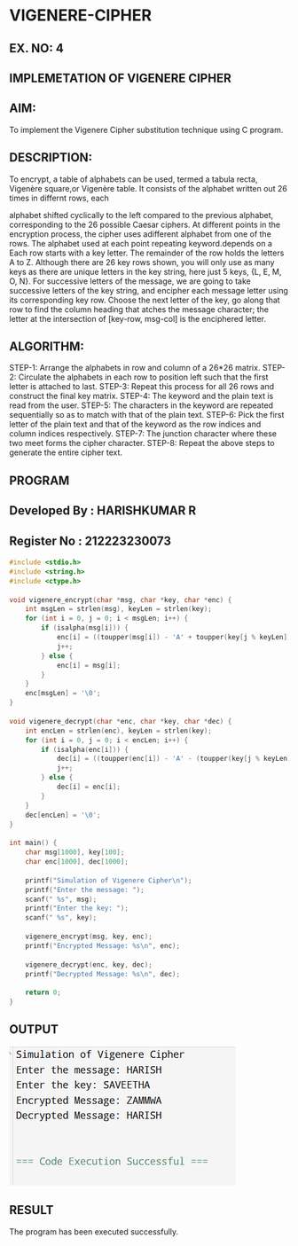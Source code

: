 # VIGENERE-CIPHER
## EX. NO: 4
 

## IMPLEMETATION OF VIGENERE CIPHER
 

## AIM:

To implement the Vigenere Cipher substitution technique using C program.

## DESCRIPTION:

To encrypt, a table of alphabets can be used, termed a tabula recta, Vigenère square,or Vigenère table. It consists of the alphabet written out 26 times in differnt rows, each
 
alphabet shifted cyclically to the left compared to the previous alphabet, corresponding to the 26 possible Caesar ciphers. At different points in the encryption process, the cipher uses adifferent alphabet from one of the rows. The alphabet used at each point repeating keyword.depends on a Each row starts with a key letter. The remainder of the row holds the letters A to Z. Although there are 26 key rows shown, you will only use as many keys as there are unique letters in the key string, here just 5 keys, {L, E, M, O, N}. For successive letters of the message, we are going to take successive letters of the key string, and encipher each message letter using its corresponding key row. Choose the next letter of the key, go along that row to find the column heading that	atches the message character; the letter at the intersection of
[key-row, msg-col] is the enciphered letter.


## ALGORITHM:

STEP-1: Arrange the alphabets in row and column of a 26*26 matrix.
STEP-2: Circulate the alphabets in each row to position left such that the first letter is attached to last.
STEP-3: Repeat this process for all 26 rows and construct the final key matrix.
STEP-4: The keyword and the plain text is read from the user.
STEP-5: The characters in the keyword are repeated sequentially so as to match with that of the plain text.
STEP-6: Pick the first letter of the plain text and that of the keyword as the row indices and column indices respectively.
STEP-7: The junction character where these two meet forms the cipher character.
STEP-8: Repeat the above steps to generate the entire cipher text.


## PROGRAM
## Developed By : HARISHKUMAR R
## Register No  : 212223230073
```c
#include <stdio.h>
#include <string.h>
#include <ctype.h>

void vigenere_encrypt(char *msg, char *key, char *enc) {
    int msgLen = strlen(msg), keyLen = strlen(key);
    for (int i = 0, j = 0; i < msgLen; i++) {
        if (isalpha(msg[i])) {
            enc[i] = ((toupper(msg[i]) - 'A' + toupper(key[j % keyLen]) - 'A') % 26) + 'A';
            j++;
        } else {
            enc[i] = msg[i];
        }
    }
    enc[msgLen] = '\0';
}

void vigenere_decrypt(char *enc, char *key, char *dec) {
    int encLen = strlen(enc), keyLen = strlen(key);
    for (int i = 0, j = 0; i < encLen; i++) {
        if (isalpha(enc[i])) {
            dec[i] = ((toupper(enc[i]) - 'A' - (toupper(key[j % keyLen]) - 'A') + 26) % 26) + 'A';
            j++;
        } else {
            dec[i] = enc[i];
        }
    }
    dec[encLen] = '\0';
}

int main() {
    char msg[1000], key[100];
    char enc[1000], dec[1000];
    
    printf("Simulation of Vigenere Cipher\n");
    printf("Enter the message: ");
    scanf(" %s", msg);
    printf("Enter the key: ");
    scanf(" %s", key);
    
    vigenere_encrypt(msg, key, enc);
    printf("Encrypted Message: %s\n", enc);
    
    vigenere_decrypt(enc, key, dec);
    printf("Decrypted Message: %s\n", dec);
    
    return 0;
}
```

## OUTPUT
![alt text](<Screenshot 2025-04-08 144731.png>)

## RESULT
The program has been executed successfully.
